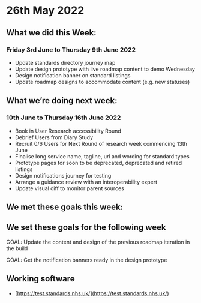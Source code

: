# 26th May 2022 

## What we did this Week:
### Friday 3rd  June  to Thursday 9th June 2022
* Update standards directory journey map
* Update design prototype with live roadmap content to demo Wednesday
* Design notification banner on standard listings
* Update roadmap designs to accommodate content (e.g. new statuses)

## What we’re doing next week:
### 10th June to Thursday 16th June 2022 
* Book in User Research accessibility Round
* Debrief Users from Diary Study
* Recruit 0/6 Users for Next Round of research week commencing 13th June
* Finalise long service name, tagline, url and wording for standard types
* Prototype pages for soon to be deprecated, deprecated and retired listings
* Design notifications journey for testing
* Arrange a guidance review with an interoperability expert
* Update visual diff to monitor parent sources

## We met these goals this week:

## We set these goals for the following week

GOAL: Update the content and design of the previous roadmap iteration in the build

GOAL: Get the notification banners ready in the design prototype

## Working software

* [https://test.standards.nhs.uk/](https://test.standards.nhs.uk/) 
